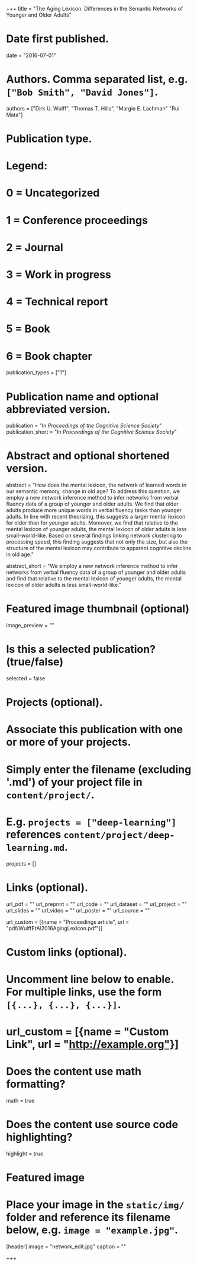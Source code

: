 +++
title = "The Aging Lexicon: Differences in the Semantic Networks of Younger and Older Adults"

# Date first published.
date = "2016-07-01"

# Authors. Comma separated list, e.g. `["Bob Smith", "David Jones"]`.
authors = ["Dirk U. Wulff", "Thomas T. Hills", "Margie E. Lachman" "Rui Mata"]

# Publication type.
# Legend:
# 0 = Uncategorized
# 1 = Conference proceedings
# 2 = Journal
# 3 = Work in progress
# 4 = Technical report
# 5 = Book
# 6 = Book chapter
publication_types = ["1"]

# Publication name and optional abbreviated version.
publication = "In *Proceedings of the Cognitive Science Society*"
publication_short = "In *Proceedings of the Cognitive Science Society*"

# Abstract and optional shortened version.
abstract = "How does the mental lexicon, the network of learned words in our semantic memory, change in old age? To address this question, we employ a new network inference method to infer networks from verbal fluency data of a group of younger and older adults. We find that older adults produce more unique words in verbal fluency tasks than younger adults. In line with recent theorizing, this suggests a larger mental lexicon for older than for younger adults. Moreover, we find that relative to the mental lexicon of younger adults, the mental lexicon of older adults is less small-world-like. Based on several findings linking network clustering to processing speed, this finding suggests that not only the size, but also the structure of the mental lexicon may contribute to apparent cognitive decline in old age."

abstract_short = "We employ a new network inference method to infer networks from verbal fluency data of a group of younger and older adults and find that relative to the mental lexicon of younger adults, the mental lexicon of older adults is less small-world-like."


# Featured image thumbnail (optional)
image_preview = ""

# Is this a selected publication? (true/false)
selected = false

# Projects (optional).
#   Associate this publication with one or more of your projects.
#   Simply enter the filename (excluding '.md') of your project file in `content/project/`.
#   E.g. `projects = ["deep-learning"]` references `content/project/deep-learning.md`.
projects = []

# Links (optional).
url_pdf = ""
url_preprint = ""
url_code = ""
url_dataset = ""
url_project = ""
url_slides = ""
url_video = ""
url_poster = ""
url_source = ""

url_custom = [{name = "Proceedings article", url = "pdf/WulffEtAl2016AgingLexicon.pdf"}]

# Custom links (optional).
#   Uncomment line below to enable. For multiple links, use the form `[{...}, {...}, {...}]`.
# url_custom = [{name = "Custom Link", url = "http://example.org"}]

# Does the content use math formatting?
math = true

# Does the content use source code highlighting?
highlight = true

# Featured image
# Place your image in the `static/img/` folder and reference its filename below, e.g. `image = "example.jpg"`.
[header]
image = "network_edit.jpg"
caption = ""

+++
